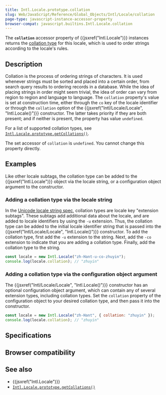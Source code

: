 ```yaml
---
title: Intl.Locale.prototype.collation
slug: Web/JavaScript/Reference/Global_Objects/Intl/Locale/collation
page-type: javascript-instance-accessor-property
browser-compat: javascript.builtins.Intl.Locale.collation
---
```




The **`collation`** accessor property of {{jsxref("Intl.Locale")}} instances returns the [collation type](https://www.unicode.org/reports/tr35/tr35-collation.html#CLDR_Collation) for this locale, which is used to order strings according to the locale's rules.

## Description

Collation is the process of ordering strings of characters. It is used whenever strings must be sorted and placed into a certain order, from search query results to ordering records in a database. While the idea of placing strings in order might seem trivial, the idea of order can vary from region to region and language to language. The `collation` property's value is set at construction time, either through the `co` key of the locale identifier or through the `collation` option of the {{jsxref("Intl/Locale/Locale", "Intl.Locale()")}} constructor. The latter takes priority if they are both present; and if neither is present, the property has value `undefined`.

For a list of supported collation types, see [`Intl.Locale.prototype.getCollations()`](/Web/JavaScript/Reference/Global_Objects/Intl/Locale/getCollations#supported_collation_types).

The set accessor of `collation` is `undefined`. You cannot change this property directly.

## Examples

Like other locale subtags, the collation type can be added to the {{jsxref("Intl.Locale")}} object via the locale string, or a configuration object argument to the constructor.

### Adding a collation type via the locale string

In the [Unicode locale string spec](https://www.unicode.org/reports/tr35/), collation types are locale key "extension subtags". These subtags add additional data about the locale, and are added to locale identifiers by using the `-u` extension. Thus, the collation type can be added to the initial locale identifier string that is passed into the {{jsxref("Intl/Locale/Locale", "Intl.Locale()")}} constructor. To add the collation type, first add the `-u` extension to the string. Next, add the `-co` extension to indicate that you are adding a collation type. Finally, add the collation type to the string.

```js
const locale = new Intl.Locale("zh-Hant-u-co-zhuyin");
console.log(locale.collation); // "zhuyin"
```

### Adding a collation type via the configuration object argument

The {{jsxref("Intl/Locale/Locale", "Intl.Locale()")}} constructor has an optional configuration object argument, which can contain any of several extension types, including collation types. Set the `collation` property of the configuration object to your desired collation type, and then pass it into the constructor.

```js
const locale = new Intl.Locale("zh-Hant", { collation: "zhuyin" });
console.log(locale.collation); // "zhuyin"
```

## Specifications



## Browser compatibility



## See also

- {{jsxref("Intl.Locale")}}
- [`Intl.Locale.prototype.getCollations()`](/Web/JavaScript/Reference/Global_Objects/Intl/Locale/getCollations)
